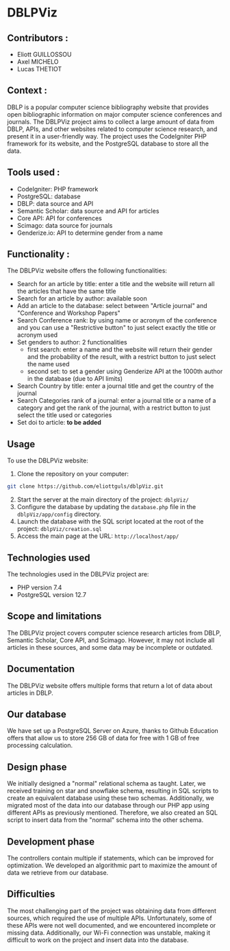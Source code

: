 # DBLPViz

## Contributors :
- Eliott GUILLOSSOU
- Axel MICHELO
- Lucas THETIOT

## Context :
DBLP is a popular computer science bibliography website that provides open bibliographic information on major computer science conferences and journals. The DBLPViz project aims to collect a large amount of data from DBLP, APIs, and other websites related to computer science research, and present it in a user-friendly way. The project uses the CodeIgniter PHP framework for its website, and the PostgreSQL database to store all the data.

## Tools used :
- CodeIgniter: PHP framework
- PostgreSQL: database
- DBLP: data source and API
- Semantic Scholar: data source and API for articles
- Core API: API for conferences
- Scimago: data source for journals
- Genderize.io: API to determine gender from a name

## Functionality :
The DBLPViz website offers the following functionalities:
- Search for an article by title: enter a title and the website will return all the articles that have the same title
- Search for an article by author: available soon
- Add an article to the database: select between "Article journal" and "Conference and Workshop Papers"
- Search Conference rank: by using name or acronym of the conference and you can use a "Restrictive button" to just select exactly the title or acronym used
- Set genders to author: 2 functionalities
    - first search: enter a name and the website will return their gender and the probability of the result, with a restrict button to just select the name used
    - second set: to set a gender using Genderize API at the 1000th author in the database (due to API limits)
- Search Country by title: enter a journal title and get the country of the journal
- Search Categories rank of a journal: enter a journal title or a name of a category and get the rank of the journal, with a restrict button to just select the title used or categories
- Set doi to article: **to be added**

## Usage
To use the DBLPViz website:
1. Clone the repository on your computer: 
```bash
git clone https://github.com/eliottguls/dblpViz.git
```
2. Start the server at the main directory of the project: `dblpViz/`
3. Configure the database by updating the `database.php` file in the `dblpViz/app/config` directory.
4. Launch the database with the SQL script located at the root of the project: `dblpViz/creation.sql`
5. Access the main page at the URL: `http://localhost/app/`

## Technologies used
The technologies used in the DBLPViz project are:
- PHP version 7.4
- PostgreSQL version 12.7

## Scope and limitations
The DBLPViz project covers computer science research articles from DBLP, Semantic Scholar, Core API, and Scimago. However, it may not include all articles in these sources, and some data may be incomplete or outdated.

## Documentation
The DBLPViz website offers multiple forms that return a lot of data about articles in DBLP.

## Our database
We have set up a PostgreSQL Server on Azure, thanks to Github Education offers that allow us to store 256 GB of data for free with 1 GB of free processing calculation.

## Design phase
We initially designed a "normal" relational schema as taught. Later, we received training on star and snowflake schema, resulting in SQL scripts to create an equivalent database using these two schemas. Additionally, we migrated most of the data into our database through our PHP app using different APIs as previously mentioned. Therefore, we also created an SQL script to insert data from the "normal" schema into the other schema.

## Development phase
The controllers contain multiple if statements, which can be improved for optimization. We developed an algorithmic part to maximize the amount of data we retrieve from our database.

## Difficulties
The most challenging part of the project was obtaining data from different sources, which required the use of multiple APIs. Unfortunately, some of these APIs were not well documented, and we encountered incomplete or missing data. Additionally, our Wi-Fi connection was unstable, making it difficult to work on the project and insert data into the database.

